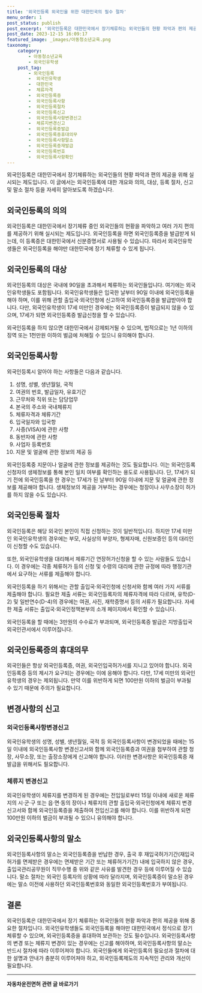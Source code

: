 ```yaml
---
title: '외국인등록 외국인을 위한 대한민국의 필수 절차'
menu_order: 1
post_status: publish
post_excerpt: '외국인등록은 대한민국에서 장기체류하는 외국인들의 현황 파악과 편의 제공을 위해 실시되는 제도입니다. 이 글에서는 외국인등록에 대한 개요와 의의, 대상, 등록 절차, 신고 및 말소 절차 등을 자세히 알아보도록 하겠습니다.'
post_date: 2023-12-15 16:09:17
featured_image: _images/아동청소년교육.png
taxonomy:
    category:
        - 아동청소년교육
        - 외국인유학생
    post_tag:
        - 외국인등록
        -  외국인유학생
        -  대한민국
        -  체류자격
        -  외국인등록증
        -  외국인등록사항
        -  외국인등록절차
        -  외국인등록신고
        -  외국인등록사항변경신고
        -  체류지변경신고
        -  외국인등록증발급
        -  외국인등록증휴대의무
        -  외국인등록사항말소
        -  외국인등록증재발급
        -  외국인등록번호
        -  외국인등록사항확인
---
```



외국인등록은 대한민국에서 장기체류하는 외국인들의 현황 파악과 편의 제공을 위해 실시되는 제도입니다. 이 글에서는 외국인등록에 대한 개요와 의의, 대상, 등록 절차, 신고 및 말소 절차 등을 자세히 알아보도록 하겠습니다.

## 외국인등록의 의의

외국인등록은 대한민국에서 장기체류 중인 외국인들의 현황을 파악하고 여러 가지 편의를 제공하기 위해 실시되는 제도입니다. 외국인등록을 하면 외국인등록증을 발급받게 되는데, 이 등록증은 대한민국에서 신분증명서로 사용될 수 있습니다. 따라서 외국인유학생들은 외국인등록을 해야만 대한민국에 장기 체류할 수 있게 됩니다.

## 외국인등록의 대상

외국인등록의 대상은 국내에 90일을 초과해서 체류하는 외국인들입니다. 여기에는 외국인유학생들도 포함됩니다. 외국인유학생들은 입국한 날부터 90일 이내에 외국인등록을 해야 하며, 이를 위해 관할 출입국·외국인청에 신고하여 외국인등록증을 발급받아야 합니다. 다만, 외국인유학생이 17세 미만인 경우에는 외국인등록증이 발급되지 않을 수 있으며, 17세가 되면 외국인등록증 발급신청을 할 수 있습니다.

외국인등록을 하지 않으면 대한민국에서 강제퇴거될 수 있으며, 법적으로는 1년 이하의 징역 또는 1천만원 이하의 벌금에 처해질 수 있으니 유의해야 합니다.

## 외국인등록사항

외국인등록시 알아야 하는 사항들은 다음과 같습니다.

1. 성명, 성별, 생년월일, 국적
2. 여권의 번호, 발급일자, 유효기간
3. 근무처와 직위 또는 담당업무
4. 본국의 주소와 국내체류지
5. 체류자격과 체류기간
6. 입국일자와 입국항
7. 사증(VISA)에 관한 사항
8. 동반자에 관한 사항
9. 사업자 등록번호
10. 지문 및 얼굴에 관한 정보의 제공 등

외국인등록중 지문이나 얼굴에 관한 정보를 제공하는 것도 필요합니다. 이는 외국인등록 신청자의 생체정보를 통해 본인 일치 여부를 확인하는 용도로 사용됩니다. 단, 17세가 되기 전에 외국인등록을 한 경우는 17세가 된 날부터 90일 이내에 지문 및 얼굴에 관한 정보를 제공해야 합니다. 생체정보의 제공을 거부하는 경우에는 청장이나 사무소장이 허가를 하지 않을 수도 있습니다.

## 외국인등록 절차

외국인등록은 해당 외국인 본인이 직접 신청하는 것이 일반적입니다. 하지만 17세 미만인 외국인유학생의 경우에는 부모, 사실상의 부양자, 형제자매, 신원보증인 등의 대리인이 신청할 수도 있습니다.

또한, 외국인유학생을 대리해서 체류기간 연장허가신청을 할 수 있는 사람들도 있습니다. 이 경우에는 각종 체류허가 등의 신청 및 수령의 대리에 관한 규정에 따라 행정기관에서 요구하는 서류를 제출해야 합니다.

외국인등록을 하기 위해서는 관할 출입국·외국인청에 신청서와 함께 여러 가지 서류를 제출해야 합니다. 필요한 제출 서류는 외국인등록자의 체류자격에 따라 다르며, 유학(D-2) 및 일반연수(D-4)의 경우에는 여권, 사진, 재학증명서 등의 서류가 필요합니다. 자세한 제출 서류는 출입국·외국인정책본부의 소개 페이지에서 확인할 수 있습니다.

외국인등록을 할 때에는 3만원의 수수료가 부과되며, 외국인등록증 발급은 지방출입국 외국인관서에서 이루어집니다.

## 외국인등록증의 휴대의무

외국인들은 항상 외국인등록증, 여권, 외국인입국허가서를 지니고 있어야 합니다. 외국인등록증 등의 제시가 요구되는 경우에는 이에 응해야 합니다. 다만, 17세 미만의 외국인유학생의 경우는 제외됩니다. 만약 이를 위반하게 되면 100만원 이하의 벌금이 부과될 수 있기 때문에 주의가 필요합니다.

## 변경사항의 신고

### 외국인등록사항변경신고

외국인유학생의 성명, 성별, 생년월일, 국적 등 외국인등록사항이 변경되었을 때에는 15일 이내에 외국인등록사항 변경신고서와 함께 외국인등록증과 여권을 첨부하여 관할 청장, 사무소장, 또는 출장소장에게 신고해야 합니다. 이러한 변경사항은 외국인등록증 재발급을 위해서도 필요합니다.

### 체류지 변경신고

외국인유학생이 체류지를 변경하게 된 경우에는 전입일로부터 15일 이내에 새로운 체류지의 시·군·구 또는 읍·면·동의 장이나 체류지의 관할 출입국·외국인청에게 체류지 변경신고서와 함께 외국인등록증을 제출하여 전입신고를 해야 합니다. 이를 위반하게 되면 100만원 이하의 벌금이 부과될 수 있으니 유의해야 합니다.

## 외국인등록사항의 말소

외국인등록사항의 말소는 외국인등록증을 반납한 경우, 출국 후 재입국허가기간(재입국허가를 면제받은 경우에는 면제받은 기간 또는 체류허가기간) 내에 입국하지 않은 경우, 출입국관리공무원이 직무수행 중 위와 같은 사유를 발견한 경우 등에 이루어질 수 있습니다. 말소 절차는 외국인 등록자의 상황에 따라 달라지며, 외국인등록증이 말소된 경우에는 말소 이전에 사용하던 외국인등록번호와 동일한 외국인등록번호가 부여됩니다.

## 결론

외국인등록은 대한민국에서 장기 체류하는 외국인들의 현황 파악과 편의 제공을 위해 중요한 절차입니다. 외국인유학생들도 외국인등록을 해야만 대한민국에서 정식으로 장기 체류할 수 있으며, 외국인등록증을 휴대하여 보관하는 것도 필수입니다. 외국인등록사항의 변경 또는 체류지 변경이 있는 경우에는 신고를 해야하며, 외국인등록사항의 말소는 반드시 절차에 따라 이루어져야 합니다. 외국인들에게 외국인등록의 필요성과 절차에 대한 설명과 안내가 충분히 이루어져야 하고, 외국인등록제도의 지속적인 관리와 개선이 필요합니다.
<!-- wp:separator -->
<hr class="wp-block-separator has-alpha-channel-opacity"/>
<!-- /wp:separator -->

<!-- wp:group {"backgroundColor":"base","layout":{"type":"constrained"}} -->
<div class="wp-block-group has-base-background-color has-background"><!-- wp:paragraph {"align":"center","fontSize":"medium"} -->
<p class="has-text-align-center has-large-font-size"><strong>자동차운전면허 관련 글 바로가기</strong></p>
<!-- /wp:paragraph -->


<!-- wp:latest-posts
{"categories":[{"id":2641,"count":19,"description":"","link":"https://uknowlaw.com/category/%ec%9e%90%eb%8f%99%ec%b0%a8%ec%9a%b4%ec%a0%84%eb%a9%b4%ed%97%88/","name":"자동차운전면허","slug":"자동차운전면허","taxonomy":"category","parent":0,"meta":[],"_links":{"self":[{"href":"https://uknowlaw.com/wp-json/wp/v2/categories/2641"}],"collection":[{"href":"https://uknowlaw.com/wp-json/wp/v2/categories"}],"about":[{"href":"https://uknowlaw.com/wp-json/wp/v2/taxonomies/category"}],"wp:post_type":[{"href":"https://uknowlaw.com/wp-json/wp/v2/posts?categories=2641"}],"curies":[{"name":"wp","href":"https://api.w.org/{rel}","templated":true}]}}],"postsToShow":100,"excerptLength":28,"postLayout":"grid","columns":2,"featuredImageAlign":"left","featuredImageSizeSlug":"large","fontSize":"small"} /--></div>
<!-- /wp:group -->